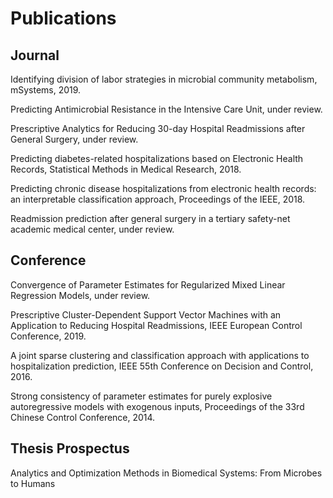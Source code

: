 # Publications

## Journal

Identifying division of labor strategies in microbial community metabolism, mSystems, 2019.

Predicting Antimicrobial Resistance in the Intensive Care Unit, under review.

Prescriptive Analytics for Reducing 30-day Hospital Readmissions after General Surgery, under review.

Predicting diabetes-related hospitalizations based on Electronic Health Records, Statistical Methods in Medical Research, 2018.

Predicting chronic disease hospitalizations from electronic health records: an interpretable classification approach, Proceedings of the IEEE, 2018.

Readmission prediction after general surgery in a tertiary safety-net academic medical center, under review.

## Conference

Convergence of Parameter Estimates for Regularized Mixed Linear Regression Models, under review.

Prescriptive Cluster-Dependent Support Vector Machines with an Application to Reducing Hospital Readmissions, IEEE European Control Conference, 2019.

A joint sparse clustering and classification approach with applications to hospitalization prediction, IEEE 55th Conference on Decision and Control, 2016.

Strong consistency of parameter estimates for purely explosive autoregressive models with exogenous inputs, Proceedings of the 33rd Chinese Control Conference, 2014.

## Thesis Prospectus
Analytics and Optimization Methods in Biomedical Systems: From Microbes to Humans 

